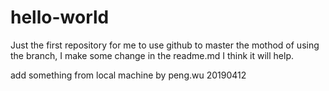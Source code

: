 # hello-world
Just the first repository for me to use github
to master the mothod of using the branch, I make some change in the readme.md
I think it will help.

add something from local machine
by peng.wu
20190412